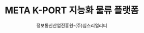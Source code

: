 ---
layout: page
title: META K-PORT 지능화 물류 플랫폼
start_date: 2024-01-28 08:59:00-0400
end_date: 2025-12-31 08:59:00-0400
author: 정보통신산업진흥원-(주)심스리얼리티
description: META K-PORT 지능화 물류 플랫폼
importance: 1
category: projects
inline: true
related_publications: false
---